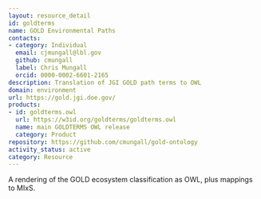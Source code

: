 ```yaml
---
layout: resource_detail
id: goldterms
name: GOLD Environmental Paths
contacts:
- category: Individual
  email: cjmungall@lbl.gov
  github: cmungall
  label: Chris Mungall
  orcid: 0000-0002-6601-2165
description: Translation of JGI GOLD path terms to OWL
domain: environment
url: https://gold.jgi.doe.gov/
products:
- id: goldterms.owl
  url: https://w3id.org/goldterms/goldterms.owl
  name: main GOLDTERMS OWL release
  category: Product
repository: https://github.com/cmungall/gold-ontology
activity_status: active
category: Resource
---
```


A rendering of the GOLD ecosystem classification as OWL, plus mappings to MIxS.
